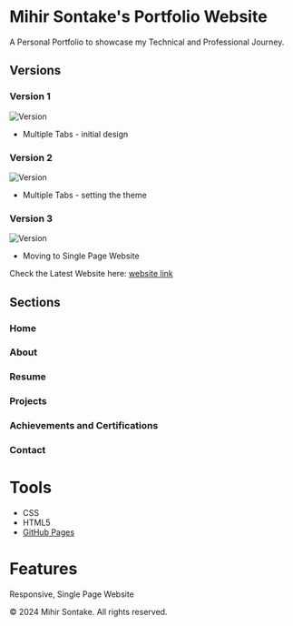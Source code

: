 # Mihir Sontake's Portfolio Website

A Personal Portfolio to showcase my Technical and Professional Journey.

## Versions
### Version 1
![Version](https://img.shields.io/badge/version-1.0-blue)
- Multiple Tabs - initial design
### Version 2
![Version](https://img.shields.io/badge/version-2.0-blue)
- Multiple Tabs - setting the theme
### Version 3
![Version](https://img.shields.io/badge/version-3.0-red)
- Moving to Single Page Website

Check the Latest Website here: [website link](https://mihson95.github.io)
## Sections
### Home
### About
### Resume
### Projects
### Achievements and Certifications
### Contact

# Tools
- CSS
- HTML5
- [GitHub Pages](https://pages.github.com/)
# Features
Responsive, Single Page Website

© 2024 Mihir Sontake. All rights reserved.

